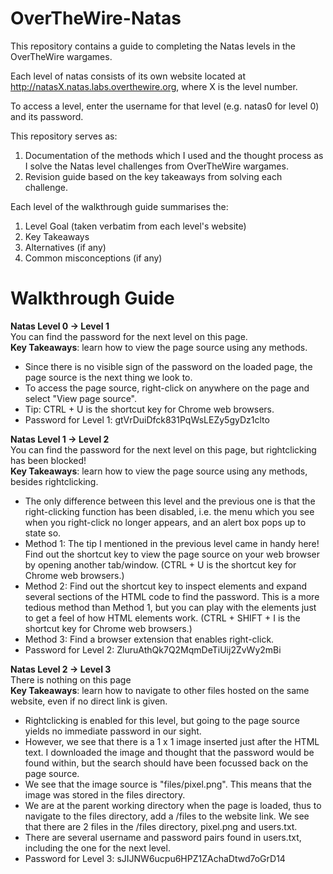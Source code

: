 # OverTheWire-Natas
This repository contains a guide to completing the Natas levels in the OverTheWire wargames.  

Each level of natas consists of its own website located at http://natasX.natas.labs.overthewire.org, where X is the level number.  

To access a level, enter the username for that level (e.g. natas0 for level 0) and its password.

This repository serves as:
1) Documentation of the methods which I used and the thought process as I solve the Natas level challenges from OverTheWire wargames.
2) Revision guide based on the key takeaways from solving each challenge.

Each level of the walkthrough guide summarises the:
1) Level Goal (taken verbatim from each level's website)
2) Key Takeaways
3) Alternatives (if any)
4) Common misconceptions (if any)

# Walkthrough Guide
**Natas Level 0 → Level 1**  
You can find the password for the next level on this page.  
**Key Takeaways**: learn how to view the page source using any methods.
* Since there is no visible sign of the password on the loaded page, the page source is the next thing we look to.
* To access the page source, right-click on anywhere on the page and select "View page source".
* Tip: CTRL + U is the shortcut key for Chrome web browsers.
* Password for Level 1: gtVrDuiDfck831PqWsLEZy5gyDz1clto

**Natas Level 1 → Level 2**  
You can find the password for the next level on this page, but rightclicking has been blocked!  
**Key Takeaways**: learn how to view the page source using any methods, besides rightclicking.
* The only difference between this level and the previous one is that the right-clicking function has been disabled, i.e. the menu which you see when you right-click no longer appears, and an alert box pops up to state so.
* Method 1: The tip I mentioned in the previous level came in handy here! Find out the shortcut key to view the page source on your web browser by opening another tab/window. (CTRL + U is the shortcut key for Chrome web browsers.)
* Method 2: Find out the shortcut key to inspect elements and expand several sections of the HTML code to find the password. This is a more tedious method than Method 1, but you can play with the elements just to get a feel of how HTML elements work. (CTRL + SHIFT + I is the shortcut key for Chrome web browsers.)
* Method 3: Find a browser extension that enables right-click.
* Password for Level 2: ZluruAthQk7Q2MqmDeTiUij2ZvWy2mBi

**Natas Level 2 → Level 3**  
There is nothing on this page  
**Key Takeaways**: learn how to navigate to other files hosted on the same website, even if no direct link is given.
* Rightclicking is enabled for this level, but going to the page source yields no immediate password in our sight.
* However, we see that there is a 1 x 1 image inserted just after the HTML text. I downloaded the image and thought that the password would be found within, but the search should have been focussed back on the page source.
* We see that the image source is "files/pixel.png". This means that the image was stored in the files directory.
* We are at the parent working directory when the page is loaded, thus to navigate to the files directory, add a /files to the website link. We see that there are 2 files in the /files directory, pixel.png and users.txt.
* There are several username and password pairs found in users.txt, including the one for the next level.
* Password for Level 3: sJIJNW6ucpu6HPZ1ZAchaDtwd7oGrD14
